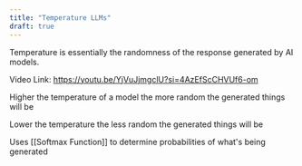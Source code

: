 ```yaml
---
title: "Temperature LLMs"
draft: true
---
```


Temperature is essentially the randomness of the response generated by AI models.

Video Link: https://youtu.be/YjVuJjmgclU?si=4AzEfScCHVUf6-om

Higher the temperature of a model the more random the generated things will be

Lower the temperature the less random the generated things will be

Uses [[Softmax Function]] to determine probabilities of what's being generated

